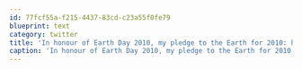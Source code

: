 ```yaml
---
id: 77fcf55a-f215-4437-83cd-c23a55f0fe79
blueprint: text
category: twitter
title: 'In honour of Earth Day 2010, my pledge to the Earth for 2010: http://bit.ly/awFeZH'
caption: 'In honour of Earth Day 2010, my pledge to the Earth for 2010: http://bit.ly/awFeZH'
---
```

